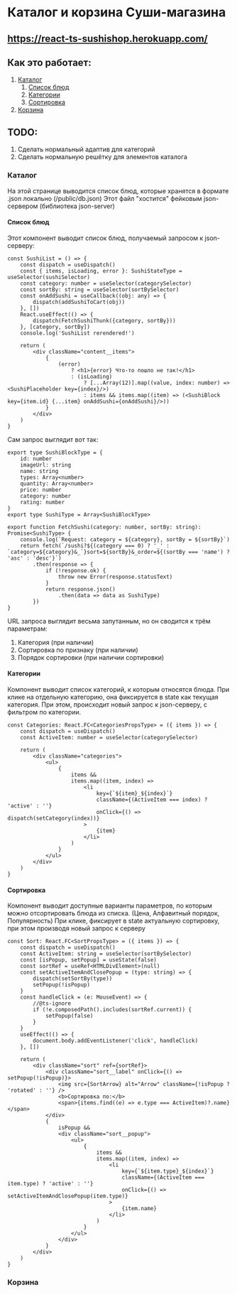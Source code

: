 # Каталог и корзина Суши-магазина
## https://react-ts-sushishop.herokuapp.com/

## Как это работает:
1. [Каталог](#catalog)
    1. [Список блюд](#list)
    2. [Категории](#categories)
    3. [Сортировка](#sort)
3. [Корзина](#cart)

## TODO:
1. Сделать нормальный адаптив для категорий
2. Сделать нормальную решётку для элементов каталога

### Каталог <a name="catalog"></a>
На этой странице выводится список блюд, которые хранятся в формате .json локально (/public/db.json)
Этот файл "хостится" фейковым json-сервером (библиотека json-server)

#### Список блюд <a name="list"></a>
Этот компонент выводит список блюд, получаемый запросом к json-серверу:
```tsx
const SushiList = () => {
    const dispatch = useDispatch()
    const { items, isLoading, error }: SushiStateType = useSelector(sushiSelector)
    const category: number = useSelector(categorySelector)
    const sortBy: string = useSelector(sortBySelector)
    const onAddSushi = useCallback((obj: any) => { 
        dispatch(addSushiToCart(obj)) 
    }, [])
    React.useEffect(() => {
        dispatch(FetchSushiThunk({category, sortBy}))
    }, [category, sortBy])
    console.log('SushiList rerendered!')

    return (
        <div className="content__items">
            {
                (error)
                    ? <h1>{error} Что-то пошло не так!</h1>
                    : (isLoading)
                        ? [...Array(12)].map((value, index: number) => <SushiPlaceholder key={index}/>)
                        : items && items.map((item) => (<SushiBlock key={item.id} {...item} onAddSushi={onAddSushi}/>))
            }
        </div>
    )
}
```
Сам запрос выглядит вот так:
```tsx
export type SushiBlockType = {
    id: number
    imageUrl: string
    name: string
    types: Array<number>
    quantity: Array<number>
    price: number
    category: number
    rating: number
}
export type SushiType = Array<SushiBlockType>

export function FetchSushi(category: number, sortBy: string): Promise<SushiType> {
    console.log(`Request: category = ${category}, sortBy = ${sortBy}`)
    return fetch(`/sushi?${(category === 0) ? '_' : `category=${category}&_`}sort=${sortBy}&_order=${(sortBy === 'name') ? 'asc' : 'desc'}`)
        .then(response => {
            if (!response.ok) {
                throw new Error(response.statusText)
            }
            return response.json()
                .then(data => data as SushiType)
        })
}
```
URL запроса выглядит весьма запутанным, но он сводится к трём параметрам:
1. Категория (при наличии)
2. Сортировка по признаку (при наличии)
3. Порядок сортировки (при наличии сортировки)

#### Категории <a name="categories"></a>
Компонент выводит список категорий, к которым относятся блюда. 
При клике на отдельную категорию, она фиксируется в state как текущая категория.
При этом, происходит новый запрос к json-серверу, с фильтром по категории.
```tsx
const Categories: React.FC<CategoriesPropsType> = ({ items }) => {
    const dispatch = useDispatch()
    const ActiveItem: number = useSelector(categorySelector)

    return (
        <div className="categories">
            <ul>
                {
                    items &&
                    items.map((item, index) =>
                        <li
                            key={`${item}_${index}`}
                            className={(ActiveItem === index) ? 'active' : ''}
                            onClick={() => dispatch(setCategory(index))}
                        >
                            {item}
                        </li>
                    )
                }
            </ul>
        </div>
    )
}
```
#### Сортировка <a name="sort"></a>
Компонент выводит доступные варианты параметров, по которым можно отсортировать блюда из списка.
(Цена, Алфавитный порядок, Популярность)
При клике, фиксирует в state актуальную сортировку, при этом производя новый запрос к серверу
```tsx
const Sort: React.FC<SortPropsType> = ({ items }) => {
    const dispatch = useDispatch()
    const ActiveItem: string = useSelector(sortBySelector)
    const [isPopup, setPopup] = useState(false)
    const sortRef = useRef<HTMLDivElement>(null)
    const setActiveItemAndClosePopup = (type: string) => {
        dispatch(setSortBy(type))
        setPopup(!isPopup)
    }
    const handleClick = (e: MouseEvent) => {
        //@ts-ignore
        if (!e.composedPath().includes(sortRef.current)) {
            setPopup(false)
        }
    }
    useEffect(() => {
        document.body.addEventListener('click', handleClick)
    }, [])

    return (
        <div className="sort" ref={sortRef}>
            <div className="sort__label" onClick={() => setPopup(!isPopup)}>
                <img src={SortArrow} alt="Arrow" className={!isPopup ? 'rotated' : ''} />
                <b>Сортировка по:</b>
                <span>{items.find((e) => e.type === ActiveItem)?.name}</span>
            </div>
            {
                isPopup &&
                <div className="sort__popup">
                    <ul>
                        {
                            items &&
                            items.map((item, index) =>
                                <li
                                    key={`${item.type}_${index}`}
                                    className={(ActiveItem === item.type) ? 'active' : ''}
                                    onClick={() => setActiveItemAndClosePopup(item.type)}
                                >
                                    {item.name}
                                </li>
                            )
                        }
                    </ul>
                </div>
            }
        </div>
    )
}
```
### Корзина <a name="cart"></a>
